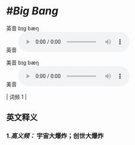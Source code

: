 # ***\#Big Bang*** 
英音 bɪɡ bæŋ  
英音
<audio src="./media/Big Bang-B.aac" controls="controls"></audio>

美音 bɪɡ bæŋ  
美音
<audio src="./media/Big Bang.aac" controls="controls"></audio>



| 词频 1 |  

英文释义
---
### 1.*高义频：* **宇宙大爆炸；创世大爆炸**  


